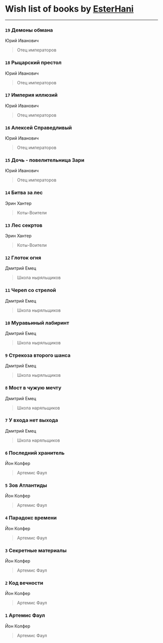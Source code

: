 # Wish list of books by [EsterHani](http://vk.com/id30558181)
---

### `19` Демоны обмана
Юрий Иванович
> Отец императоров

### `18` Рыцарский престол
Юрий Иванович
> Отец императоров

### `17` Империя иллюзий
Юрий Иванович
> Отец императоров

### `16` Алексей Справедливый
Юрий Иванович
> Отец императоров

### `15` Дочь - повелительница Зари
Юрий Иванович
> Отец императоров

### `14` Битва за лес
Эрин Хантер
> Коты-Воители

### `13` Лес секртов
Эрин Хантер
> Коты-Воители

### `12` Глоток огня
Дмитрий Емец
> Школа ныряльщиков

### `11` Череп со стрелой
Дмитрий Емец
> Школа ныряльщиков

### `10` Муравьиный лабиринт
Дмитрий Емец
> Школа ныряльщиков

### `9` Стрекоза второго шанса
Дмитрий Емец
> Школа ныряльщиков

### `8` Мост в чужую мечту
Дмитрий Емец
> Школа наряльщиков

### `7` У входа нет выхода
Дмитрий Емец
> Школа наряльщиков

### `6` Последний хранитель
Йон Колфер
> Артемис Фаул

### `5` Зов Атлантиды
Йон Колфер
> Артемис Фаул

### `4` Парадокс времени
Йон Колфер
> Артемис Фаул

### `3` Секретные материалы
Йон Колфер
> Артемис Фаул

### `2` Код вечности
Йон Колфер
> Артемис Фаул

### `1` Артемис Фаул
Йон Колфер
> Артемис Фаул

